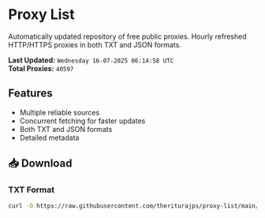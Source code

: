 # Proxy List

Automatically updated repository of free public proxies. Hourly refreshed HTTP/HTTPS proxies in both TXT and JSON formats.

**Last Updated:** `Wednesday 16-07-2025 06:14:58 UTC`  
**Total Proxies:** `40597`

## Features
- Multiple reliable sources
- Concurrent fetching for faster updates
- Both TXT and JSON formats
- Detailed metadata

## 📥 Download

### TXT Format
```bash
curl -O https://raw.githubusercontent.com/theriturajps/proxy-list/main/proxies.txt